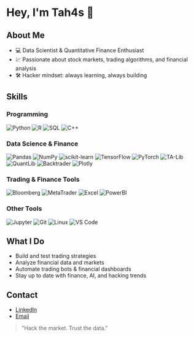# Hey, I'm Tah4s 👾

## About Me

- 💻 Data Scientist & Quantitative Finance Enthusiast
- 💹 Passionate about stock markets, trading algorithms, and financial analysis
- 🛠️ Hacker mindset: always learning, always building

## Skills

### Programming
![Python](https://img.shields.io/badge/-Python-222?logo=python&logoColor=white)
![R](https://img.shields.io/badge/-R-222?logo=r&logoColor=white)
![SQL](https://img.shields.io/badge/-SQL-222?logo=postgresql&logoColor=white)
![C++](https://img.shields.io/badge/-C++-222?logo=c%2B%2B&logoColor=white)

### Data Science & Finance
![Pandas](https://img.shields.io/badge/-Pandas-222?logo=pandas)
![NumPy](https://img.shields.io/badge/-NumPy-222?logo=numpy)
![scikit-learn](https://img.shields.io/badge/-scikit--learn-222?logo=scikit-learn)
![TensorFlow](https://img.shields.io/badge/-TensorFlow-222?logo=tensorflow)
![PyTorch](https://img.shields.io/badge/-PyTorch-222?logo=pytorch)
![TA-Lib](https://img.shields.io/badge/-TA--Lib-222?logo=python)
![QuantLib](https://img.shields.io/badge/-QuantLib-222?logo=python)
![Backtrader](https://img.shields.io/badge/-Backtrader-222?logo=python)
![Plotly](https://img.shields.io/badge/-Plotly-222?logo=plotly)

### Trading & Finance Tools
![Bloomberg](https://img.shields.io/badge/-Bloomberg-222?logo=bloomberg)
![MetaTrader](https://img.shields.io/badge/-MetaTrader-222?logo=metatrader)
![Excel](https://img.shields.io/badge/-Excel-222?logo=microsoft-excel)
![PowerBI](https://img.shields.io/badge/-PowerBI-222?logo=powerbi)

### Other Tools
![Jupyter](https://img.shields.io/badge/-Jupyter-222?logo=jupyter)
![Git](https://img.shields.io/badge/-Git-222?logo=git)
![Linux](https://img.shields.io/badge/-Linux-222?logo=linux)
![VS Code](https://img.shields.io/badge/-VS%20Code-222?logo=visualstudiocode)

## What I Do

- Build and test trading strategies
- Analyze financial data and markets
- Automate trading bots & financial dashboards
- Stay up to date with finance, AI, and hacking trends

## Contact

- [LinkedIn](https://www.linkedin.com/)
- [Email](mailto:your@email.com)

> "Hack the market. Trust the data."
